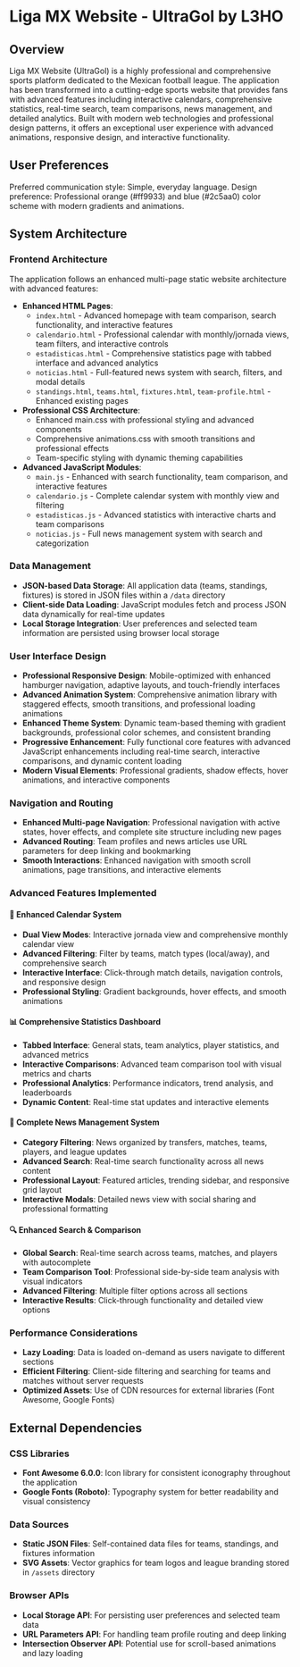 # Liga MX Website - UltraGol by L3HO

## Overview

Liga MX Website (UltraGol) is a highly professional and comprehensive sports platform dedicated to the Mexican football league. The application has been transformed into a cutting-edge sports website that provides fans with advanced features including interactive calendars, comprehensive statistics, real-time search, team comparisons, news management, and detailed analytics. Built with modern web technologies and professional design patterns, it offers an exceptional user experience with advanced animations, responsive design, and interactive functionality.

## User Preferences

Preferred communication style: Simple, everyday language.
Design preference: Professional orange (#ff9933) and blue (#2c5aa0) color scheme with modern gradients and animations.

## System Architecture

### Frontend Architecture
The application follows an enhanced multi-page static website architecture with advanced features:

- **Enhanced HTML Pages**: 
  - `index.html` - Advanced homepage with team comparison, search functionality, and interactive features
  - `calendario.html` - Professional calendar with monthly/jornada views, team filters, and interactive controls
  - `estadisticas.html` - Comprehensive statistics page with tabbed interface and advanced analytics
  - `noticias.html` - Full-featured news system with search, filters, and modal details
  - `standings.html`, `teams.html`, `fixtures.html`, `team-profile.html` - Enhanced existing pages
- **Professional CSS Architecture**: 
  - Enhanced main.css with professional styling and advanced components
  - Comprehensive animations.css with smooth transitions and professional effects
  - Team-specific styling with dynamic theming capabilities
- **Advanced JavaScript Modules**: 
  - `main.js` - Enhanced with search functionality, team comparison, and interactive features
  - `calendario.js` - Complete calendar system with monthly view and filtering
  - `estadisticas.js` - Advanced statistics with interactive charts and team comparisons
  - `noticias.js` - Full news management system with search and categorization

### Data Management
- **JSON-based Data Storage**: All application data (teams, standings, fixtures) is stored in JSON files within a `/data` directory
- **Client-side Data Loading**: JavaScript modules fetch and process JSON data dynamically for real-time updates
- **Local Storage Integration**: User preferences and selected team information are persisted using browser local storage

### User Interface Design
- **Professional Responsive Design**: Mobile-optimized with enhanced hamburger navigation, adaptive layouts, and touch-friendly interfaces
- **Advanced Animation System**: Comprehensive animation library with staggered effects, smooth transitions, and professional loading animations
- **Enhanced Theme System**: Dynamic team-based theming with gradient backgrounds, professional color schemes, and consistent branding
- **Progressive Enhancement**: Fully functional core features with advanced JavaScript enhancements including real-time search, interactive comparisons, and dynamic content loading
- **Modern Visual Elements**: Professional gradients, shadow effects, hover animations, and interactive components

### Navigation and Routing
- **Enhanced Multi-page Navigation**: Professional navigation with active states, hover effects, and complete site structure including new pages
- **Advanced Routing**: Team profiles and news articles use URL parameters for deep linking and bookmarking
- **Smooth Interactions**: Enhanced navigation with smooth scroll animations, page transitions, and interactive elements

### Advanced Features Implemented

#### 📅 Enhanced Calendar System
- **Dual View Modes**: Interactive jornada view and comprehensive monthly calendar view
- **Advanced Filtering**: Filter by teams, match types (local/away), and comprehensive search
- **Interactive Interface**: Click-through match details, navigation controls, and responsive design
- **Professional Styling**: Gradient backgrounds, hover effects, and smooth animations

#### 📊 Comprehensive Statistics Dashboard
- **Tabbed Interface**: General stats, team analytics, player statistics, and advanced metrics
- **Interactive Comparisons**: Advanced team comparison tool with visual metrics and charts
- **Professional Analytics**: Performance indicators, trend analysis, and leaderboards
- **Dynamic Content**: Real-time stat updates and interactive elements

#### 📰 Complete News Management System
- **Category Filtering**: News organized by transfers, matches, teams, players, and league updates
- **Advanced Search**: Real-time search functionality across all news content
- **Professional Layout**: Featured articles, trending sidebar, and responsive grid layout
- **Interactive Modals**: Detailed news view with social sharing and professional formatting

#### 🔍 Enhanced Search & Comparison
- **Global Search**: Real-time search across teams, matches, and players with autocomplete
- **Team Comparison Tool**: Professional side-by-side team analysis with visual indicators
- **Advanced Filtering**: Multiple filter options across all sections
- **Interactive Results**: Click-through functionality and detailed view options

### Performance Considerations
- **Lazy Loading**: Data is loaded on-demand as users navigate to different sections
- **Efficient Filtering**: Client-side filtering and searching for teams and matches without server requests
- **Optimized Assets**: Use of CDN resources for external libraries (Font Awesome, Google Fonts)

## External Dependencies

### CSS Libraries
- **Font Awesome 6.0.0**: Icon library for consistent iconography throughout the application
- **Google Fonts (Roboto)**: Typography system for better readability and visual consistency

### Data Sources
- **Static JSON Files**: Self-contained data files for teams, standings, and fixtures information
- **SVG Assets**: Vector graphics for team logos and league branding stored in `/assets` directory

### Browser APIs
- **Local Storage API**: For persisting user preferences and selected team data
- **URL Parameters API**: For handling team profile routing and deep linking
- **Intersection Observer API**: Potential use for scroll-based animations and lazy loading
